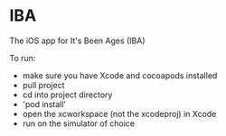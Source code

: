 # IBA
The iOS app for It's Been Ages (IBA)

To run:

- make sure you have Xcode and cocoapods installed
- pull project
- cd into project directory
- 'pod install'
- open the xcworkspace (not the xcodeproj) in Xcode
- run on the simulator of choice
